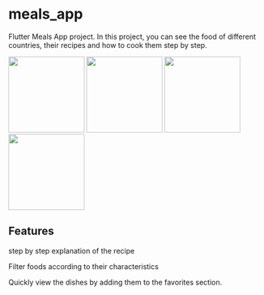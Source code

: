# meals_app

Flutter Meals App project. In this project, you can see the food of different countries, their recipes and how to cook them step by step.

<img src="https://user-images.githubusercontent.com/76699815/115965652-d0811380-a532-11eb-84d4-ef3032a9030a.jpeg" width = "150">

<img src="https://user-images.githubusercontent.com/76699815/115965653-d119aa00-a532-11eb-9a66-75d0e61d2e6b.jpeg" width = "150">

<img src="https://user-images.githubusercontent.com/76699815/115965654-d1b24080-a532-11eb-80fe-9d20241fb65d.jpeg" width = "150">

<img src="https://user-images.githubusercontent.com/76699815/115965655-d1b24080-a532-11eb-86ba-aa0f87e04df7.jpeg" width = "150">


## Features


step by step explanation of the recipe

Filter foods according to their characteristics

Quickly view the dishes by adding them to the favorites section.
